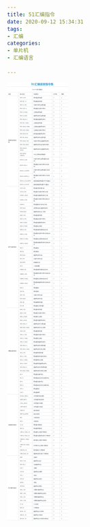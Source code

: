 ```yaml
---
title: 51汇编指令
date: 2020-09-12 15:34:31
tags:
- 汇编
categories:
- 单片机
- 汇编语言

---
```


![汇编指令](/images/单片机/52单片机/汇编指令/汇编指令.png)
